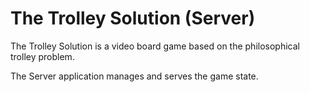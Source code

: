 # The Trolley Solution (Server)

The Trolley Solution is a video board game based on the philosophical trolley problem.

The Server application manages and serves the game state.
